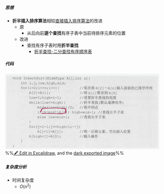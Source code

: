 ##### 思想
- **折半插入排序算法**相较[直接插入排序算法](直接插入排序算法.md)的改进
	- 原
		- 从后向前**逐个查找**有序子表中当前待排序元素的位置
	- 改进
		- 查找有序子表时用**折半查找**
			- [折半查找-二分查找有序顺序表](折半查找-二分查找有序顺序表.md)
##### 代码
![](attachments/%E6%8A%98%E5%8D%8A%E6%8F%92%E5%85%A5%E6%8E%92%E5%BA%8F%E7%AE%97%E6%B3%95%202022-11-24%2022.38.11.excalidraw.svg)
%%[🖋 Edit in Excalidraw](attachments/%E6%8A%98%E5%8D%8A%E6%8F%92%E5%85%A5%E6%8E%92%E5%BA%8F%E7%AE%97%E6%B3%95%202022-11-24%2022.38.11.excalidraw.md), and the [dark exported image](attachments/%E6%8A%98%E5%8D%8A%E6%8F%92%E5%85%A5%E6%8E%92%E5%BA%8F%E7%AE%97%E6%B3%95%202022-11-24%2022.38.11.excalidraw.dark.svg)%%
##### 复杂度分析
- 时间复杂度
	- $O(n^2)$